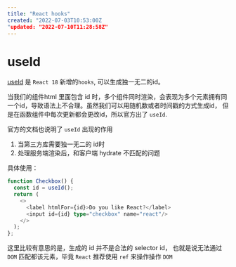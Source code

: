 ```yaml
---
title: "React hooks"
created: "2022-07-03T10:53:00Z
"updated: "2022-07-10T11:28:58Z"
---
```

# useId
[useId](https://reactjs.org/blog/2022/03/29/react-v18.html#useid) 是 `React 18` 新增的`hooks`, 可以生成独一无二的id。

当我们的组件html 里面包含 id 时，多个组件同时渲染，会表现为多个元素拥有同一个id，导致语法上不合理。虽然我们可以用随机数或者时间戳的方式生成id， 但是在函数组件中每次更新都会更改id，所以官方出了 `useId`. 

官方的文档也说明了 `useId` 出现的作用
1. 当第三方库需要独一无二的 id时 
2. 处理服务端渲染后，和客户端 hydrate 不匹配的问题

具体使用：
```ts
function Checkbox() {
  const id = useId();
  return (
    <>
      <label htmlFor={id}>Do you like React?</label>
      <input id={id} type="checkbox" name="react"/>
    </>
  );
};
```

这里比较有意思的是，生成的 id 并不是合法的 selector id， 也就是说无法通过 `DOM` 匹配都该元素，毕竟 `React` 推荐使用 `ref` 来操作操作 `DOM `

